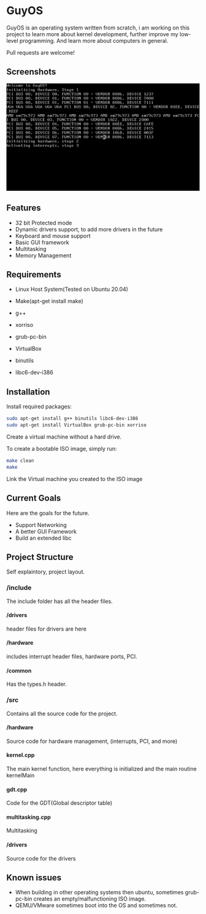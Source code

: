 # GuyOS
GuyOS is an operating system written from scratch,
i am working on this project to learn more about kernel development,
further improve my low-level programming. And learn more about computers in general.

Pull requests are welcome!
## Screenshots

![Image of the OS with interrupts, keyboard&mouse](screenshot.png)

## Features
* 32 bit Protected mode
* Dynamic drivers support, to add more drivers in the future
* Keyboard and mouse support
* Basic GUI framework
* Multitasking
* Memory Management


## Requirements

* Linux Host System(Tested on Ubuntu 20.04)

* Make(apt-get install make)
* g++
* xorriso
* grub-pc-bin
* VirtualBox
* binutils
* libc6-dev-i386

## Installation
Install required packages:
```bash
sudo apt-get install g++ binutils libc6-dev-i386
sudo apt-get install VirtualBox grub-pc-bin xorriso
```
Create a virtual machine without a hard drive.

To create a bootable ISO image, simply run:
```bash
make clean
make
```
Link the Virtual machine you created to the ISO image


## Current Goals
Here are the goals for the future.

* Support Networking
* A better GUI Framework
* Build an extended libc

## Project Structure

Self explaintory, project layout.

### /include
The include folder has all the header files.

#### /drivers
header files for drivers are here

#### /hardware
includes interrupt header files, hardware ports, PCI.

#### /common
Has the types.h header.

### /src
Contains all the source code for the project.

#### /hardware
Source code for hardware management, (interrupts, PCI, and more)

#### kernel.cpp
The main kernel function, here everything is initialized and the main routine kernelMain

#### gdt.cpp
Code for the GDT(Global descriptor table)

#### multitasking.cpp
Multitasking

#### /drivers
Source code for the drivers

## Known issues
- When building in other operating systems then ubuntu, sometimes grub-pc-bin creates an empty/malfunctioning ISO image.
- QEMU/VMware sometimes boot into the OS and sometimes not.